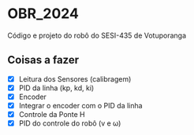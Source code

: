 # OBR_2024

Código e projeto do robô do SESI-435 de Votuporanga

## Coisas a fazer

- [x] Leitura dos Sensores (calibragem)
- [x] PID da linha (kp, kd, ki)
- [x] Encoder
- [x] Integrar o encoder com o PID da linha
- [x] Controle da Ponte H
- [x] PID do controle do robô (v e ω)
